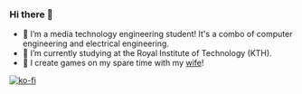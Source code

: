### Hi there 👋

- 🔭 I’m a media technology engineering student! It's a combo of computer engineering and electrical engineering.
- 🌱 I’m currently studying at the Royal Institute of Technology (KTH). 
- 💬 I create games on my spare time with my [wife](https://www.artstation.com/molli)!

[![ko-fi](https://ko-fi.com/img/githubbutton_sm.svg)](https://ko-fi.com/L3L551LSW)

